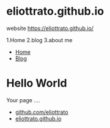# eliottrato.github.io
website https://eliottrato.github.io/

1.Home
2.blog
3.about me
<!DOCTYPE html>
<html>
<head>
<title>Web Programming</title>
</head>
<body>
<nav>
 <ul>
 <li><a href="/">Home</a></li>
 <li><a href="/blog">Blog</a></li>
 </ul>
</nav>
<div class="container">
 <div class="blurb">
 <h1>Hello World</h1>
 <p>Your page ….</p>
<footer>
 <ul>
 <li><a href="https://github.com/eliottrato">github.com/eliottrato</a></li>
 <li><a href="https://eliottrato.github.io"> eliottrato.github.io </a></li>
</ul>
</footer>
</body>
</html>

